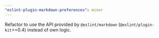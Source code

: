 ```yaml
---
"eslint-plugin-markdown-preferences": minor
---
```


Refactor to use the API provided by `@eslint/markdown` (`@eslint/plugin-kit`>=0.4) instead of own logic.
